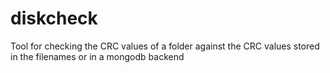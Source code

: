 diskcheck
=========

Tool for checking the CRC values of a folder against the CRC values stored in the filenames or in a mongodb backend

